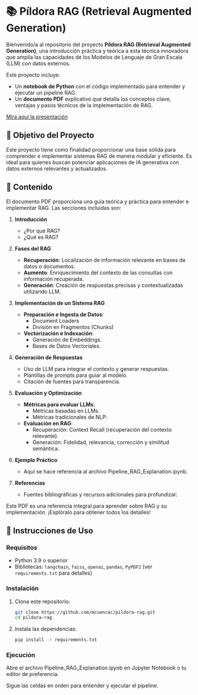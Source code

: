 # 📚 Píldora RAG (Retrieval Augmented Generation)

Bienvenido/a al repositorio del proyecto **Píldora RAG (Retrieval Augmented Generation)**, una introducción práctica y teórica a esta técnica innovadora que amplía las capacidades de los Modelos de Lenguaje de Gran Escala (LLM) con datos externos.

Este proyecto incluye:
- Un **notebook de Python** con el código implementado para entender y ejecutar un pipeline RAG.
- Un **documento PDF** explicativo que detalla los conceptos clave, ventajas y pasos técnicos de la implementación de RAG.


  
[Mira aquí la presentación](https://mariarosacuenca.my.canva.site/rag)

## 🎯 Objetivo del Proyecto
Este proyecto tiene como finalidad proporcionar una base sólida para comprender e implementar sistemas RAG de manera modular y eficiente. Es ideal para quienes buscan potenciar aplicaciones de IA generativa con datos externos relevantes y actualizados.


## 📖 **Contenido**

El documento PDF proporciona una guía teórica y práctica para entender e implementar RAG. Las secciones incluidas son:

1. **Introducción**
   - ¿Por qué RAG?
   - ¿Qué es RAG?

2. **Fases del RAG**
   - **Recuperación**: Localización de información relevante en bases de datos o documentos.
   - **Aumento**: Enriquecimiento del contexto de las consultas con información recuperada.
   - **Generación**: Creación de respuestas precisas y contextualizadas utilizando LLM.

3. **Implementación de un Sistema RAG**
   - **Preparación e Ingesta de Datos**:
     - Document Loaders
     - División en Fragmentos (Chunks)
   - **Vectorización e Indexación**:
     - Generación de Embeddings.
     - Bases de Datos Vectoriales.

4. **Generación de Respuestas**
   - Uso de LLM para integrar el contexto y generar respuestas.
   - Plantillas de prompts para guiar al modelo.
   - Citación de fuentes para transparencia.

5. **Evaluación y Optimización**
   - **Métricas para evaluar LLMs**:
     - Métricas basadas en LLMs.
     - Métricas tradicionales de NLP:
   - **Evaluación en RAG**:
     - Recuperación: Context Recall (recuperación del contexto relevante).
     - Generación: Fidelidad, relevancia, corrección y similitud semántica.

6. **Ejemplo Práctico**
   - Aquí se hace referencia al archivo Pipeline_RAG_Explanation.ipynb.

7. **Referencias**
   - Fuentes bibliográficas y recursos adicionales para profundizar:


Este PDF es una referencia integral para aprender sobre RAG y su implementación. ¡Explóralo para obtener todos los detalles!


## 🚀 Instrucciones de Uso

### Requisitos
- Python 3.9 o superior
- Bibliotecas: `langchain`, `faiss`, `openai`, `pandas`, `PyPDF2` (ver `requirements.txt` para detalles)


### Instalación
1. Clona este repositorio:
   ```bash
   git clone https://github.com/mcuencac/pildora-rag.git
   cd pildora-rag

2. Instala las dependencias:
    ```bash
    pip install -r requirements.txt


### Ejecución

Abre el archivo Pipeline_RAG_Explanation.ipynb en Jupyter Notebook o tu editor de preferencia.

Sigue las celdas en orden para entender y ejecutar el pipeline.
